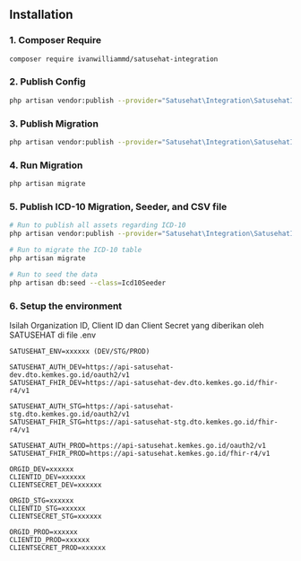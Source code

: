 ## Installation

### 1. Composer Require

```bash
composer require ivanwilliammd/satusehat-integration
```

### 2. Publish Config

```bash
php artisan vendor:publish --provider="Satusehat\Integration\SatusehatIntegrationServiceProvider" --tag=config
```

### 3. Publish Migration

```bash
php artisan vendor:publish --provider="Satusehat\Integration\SatusehatIntegrationServiceProvider" --tag=migrations
```

### 4. Run Migration

```bash
php artisan migrate
```

### 5. Publish ICD-10 Migration, Seeder, and CSV file
```bash
# Run to publish all assets regarding ICD-10
php artisan vendor:publish --provider="Satusehat\Integration\SatusehatIntegrationServiceProvider" --tag=icd10

# Run to migrate the ICD-10 table
php artisan migrate

# Run to seed the data
php artisan db:seed --class=Icd10Seeder
```


### 6. Setup the environment
Isilah Organization ID, Client ID dan Client Secret yang diberikan oleh SATUSEHAT di file .env

```env
SATUSEHAT_ENV=xxxxxx (DEV/STG/PROD)

SATUSEHAT_AUTH_DEV=https://api-satusehat-dev.dto.kemkes.go.id/oauth2/v1
SATUSEHAT_FHIR_DEV=https://api-satusehat-dev.dto.kemkes.go.id/fhir-r4/v1

SATUSEHAT_AUTH_STG=https://api-satusehat-stg.dto.kemkes.go.id/oauth2/v1
SATUSEHAT_FHIR_STG=https://api-satusehat-stg.dto.kemkes.go.id/fhir-r4/v1

SATUSEHAT_AUTH_PROD=https://api-satusehat.kemkes.go.id/oauth2/v1
SATUSEHAT_FHIR_PROD=https://api-satusehat.kemkes.go.id/fhir-r4/v1

ORGID_DEV=xxxxxx
CLIENTID_DEV=xxxxxx
CLIENTSECRET_DEV=xxxxxx

ORGID_STG=xxxxxx
CLIENTID_STG=xxxxxx
CLIENTSECRET_STG=xxxxxx

ORGID_PROD=xxxxxx
CLIENTID_PROD=xxxxxx
CLIENTSECRET_PROD=xxxxxx
```